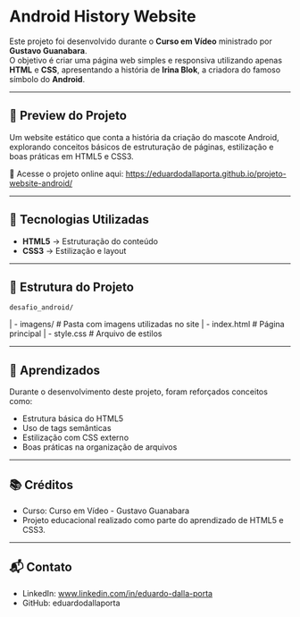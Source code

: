 # Android History Website

Este projeto foi desenvolvido durante o **Curso em Vídeo** ministrado por **Gustavo Guanabara**.  
O objetivo é criar uma página web simples e responsiva utilizando apenas **HTML** e **CSS**, apresentando a história de **Irina Blok**, a criadora do famoso símbolo do **Android**.

---

## 📸 Preview do Projeto
Um website estático que conta a história da criação do mascote Android, explorando conceitos básicos de estruturação de páginas, estilização e boas práticas em HTML5 e CSS3.

🔗 Acesse o projeto online aqui: <a href="https://eduardodallaporta.github.io/projeto-website-android/" target="_blank" class="externo">https://eduardodallaporta.github.io/projeto-website-android/</a>

---

## 🚀 Tecnologias Utilizadas
- **HTML5** → Estruturação do conteúdo  
- **CSS3** → Estilização e layout  

---

## 📂 Estrutura do Projeto
    desafio_android/
| - imagens/ # Pasta com imagens utilizadas no site
| - index.html # Página principal
| - style.css # Arquivo de estilos

---

## 🎯 Aprendizados
Durante o desenvolvimento deste projeto, foram reforçados conceitos como:
 - Estrutura básica do HTML5
 - Uso de tags semânticas
 - Estilização com CSS externo
 - Boas práticas na organização de arquivos

 ---

## 📚 Créditos
 - Curso: Curso em Vídeo - Gustavo Guanabara
 - Projeto educacional realizado como parte do aprendizado de HTML5 e CSS3.

---

 ## 📬 Contato
- LinkedIn: www.linkedin.com/in/eduardo-dalla-porta
- GitHub: eduardodallaporta

